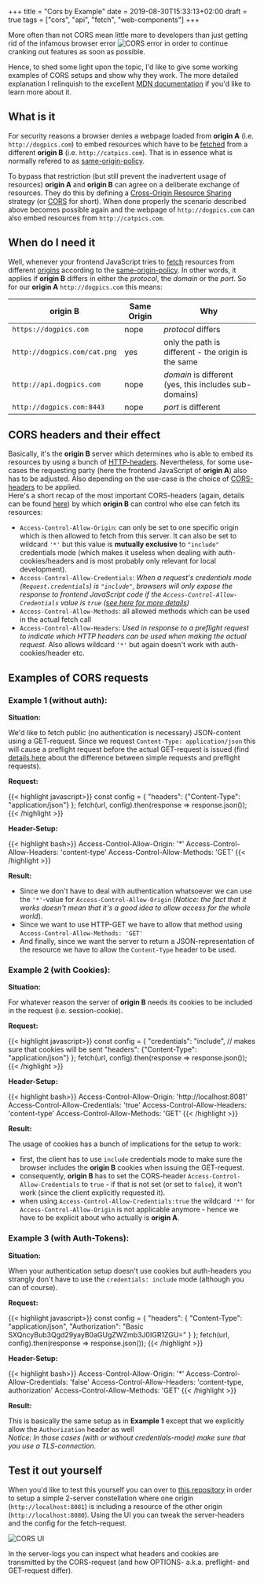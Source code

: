 +++
title = "Cors by Example"
date = 2019-08-30T15:33:13+02:00
draft = true
tags = ["cors", "api", "fetch", "web-components"]
+++

More often than not CORS mean little more to developers than just getting rid of the infamous browser error 
![CORS error](/posts/cors-error.png)
in order to continue cranking out features as soon as possible.

Hence, to shed some light upon the topic, I'd like to give some working examples of CORS setups and show why they work. The more detailed explanation I relinquish to the excellent [MDN documentation][cors] if you'd like to learn more about it.

## What is it

For security reasons a browser denies a webpage loaded from __origin A__ (i.e. `http://dogpics.com`) to embed resources which have to be [fetched][fetch] from a different __origin B__ (i.e. `http://catpics.com`). That is in essence what is normally refered to as [same-origin-policy][same-origin].

To bypass that restriction (but still prevent the inadvertent usage of resources) __origin A__ and __origin B__ can agree on a deliberate exchange of resources. They do this by defining a [Cross-Origin Resource Sharing][cors] strategy (or [CORS][cors] for short). When done properly the scenario described above becomes possible again and the webpage of `http://dogpics.com` can also embed resources from `http://catpics.com`.

## When do I need it

Well, whenever your frontend JavaScript tries to [fetch][fetch] resources from different [origins][origin] according to the [same-origin-policy][same-origin]. In other words, it applies if __origin B__ differs in either the _protocol_, the _domain_ or the _port_. So for our __origin A__ `http://dogpics.com` this means:

origin B | Same Origin | Why
--------|------|------
`https://dogpics.com` | nope | _protocol_ differs
`http://dogpics.com/cat.png` | yes | only the path is different - the origin is the same
`http://api.dogpics.com` | nope | _domain_ is different (yes, this includes sub-domains)
`http://dogpics.com:8443` | nope | _port_ is different

## CORS headers and their effect

Basically, it's the __origin B__ server which determines who is able to embed its resources by using a bunch of [HTTP-headers][headers]. Nevertheless, for some use-cases the requesting party (here the frontend JavaScript of __origin A__) also has to be adjusted. Also depending on the use-case is the choice of [CORS-headers][headers] to be applied.<br/>
Here's a short recap of the most important CORS-headers (again, details can be found [here][headers]) by which __origin B__ can control who else can fetch its resources:

- `Access-Control-Allow-Origin`: can only be set to one specific origin which is then allowed to fetch from this server. It can also be set to wildcard `'*'` but this value is __mutually exclusive__ to `"include"` credentials mode (which makes it useless when dealing with auth-cookies/headers and is most probably only relevant for local development).
- `Access-Control-Allow-Credentials`: _When a request's credentials mode (`Request.credentials`) is `"include"`, browsers will only expose the response to frontend JavaScript code if the `Access-Control-Allow-Credentials` value is `true` ([see here for more details][credentials])_
- `Access-Control-Allow-Methods`: all allowed methods which can be used in the actual fetch call 
- `Access-Control-Allow-Headers`: _Used in response to a preflight request to indicate which HTTP headers can be used when making the actual request._ Also allows wildcard `'*'` but again doesn't work with auth-cookies/header etc. 

## Examples of CORS requests

### Example 1 (without auth):

__Situation:__

We'd like to fetch public (no authentication is necessary) JSON-content using a GET-request. Since we request `Content-Type: application/json` this will cause a preflight request before the actual GET-request is issued (find [details here][preflight] about the difference between simple requests and preflight requests).

__Request:__

{{< highlight javascript>}}
const config = { "headers": {"Content-Type": "application/json"} };
fetch(url, config).then(response => response.json());
{{< /highlight >}}

__Header-Setup:__

{{< highlight bash>}}
Access-Control-Allow-Origin: '*'
Access-Control-Allow-Headers: 'content-type'
Access-Control-Allow-Methods: 'GET'
{{< /highlight >}}

__Result:__

- Since we don't have to deal with authentication whatsoever we can use the `'*'`-value for `Access-Control-Allow-Origin` (_Notice: the fact that it works doesn't mean that it's a good idea to allow access for the whole world_).<br/>
- Since we want to use HTTP-GET we have to allow that method using `Access-Control-Allow-Methods: 'GET'`
- And finally, since we want the server to return a JSON-representation of the resource we have to allow the `Content-Type` header to be used.

### Example 2 (with Cookies):

__Situation:__

For whatever reason the server of __origin B__ needs its cookies to be included in the request (i.e. session-cookie).

__Request:__

{{< highlight javascript>}}
const config = { 
    "credentials": "include", // makes sure that cookies will be sent 
    "headers": {"Content-Type": "application/json"} 
};
fetch(url, config).then(response => response.json());
{{< /highlight >}}

__Header-Setup:__

{{< highlight bash>}}
Access-Control-Allow-Origin: 'http://localhost:8081'
Access-Control-Allow-Credentials: 'true'
Access-Control-Allow-Headers: 'content-type'
Access-Control-Allow-Methods: 'GET'
{{< /highlight >}}

__Result:__

The usage of cookies has a bunch of implications for the setup to work:

- first, the client has to use `include` credentials mode to make sure the browser includes the __origin B__ cookies when issuing the GET-request.
- consequently, __origin B__ has to set the CORS-header `Access-Control-Allow-Credentials` to `true` - if that is not set (or set to `false`), it won't work (since the client explicitly requested it).
- when using `Access-Control-Allow-Credentials:true` the wildcard `'*'` for `Access-Control-Allow-Origin` is not applicable anymore - hence we have to be explicit about who actually is __origin A__.

### Example 3 (with Auth-Tokens):

__Situation:__

When your authentication setup doesn't use cookies but auth-headers you strangly don't have to use the `credentials: include` mode (although you can of course).

__Request:__

{{< highlight javascript>}}
const config = { 
    "headers": {
        "Content-Type": "application/json", 
        "Authorization": "Basic SXQncyBub3Qgd29yayB0aGUgZWZmb3J0IGR1ZGU=" 
    } 
};
fetch(url, config).then(response => response.json());
{{< /highlight >}}

__Header-Setup:__

{{< highlight bash>}}
Access-Control-Allow-Origin: '*'
Access-Control-Allow-Credentials: 'false'
Access-Control-Allow-Headers: 'content-type, authorization'
Access-Control-Allow-Methods: 'GET'
{{< /highlight >}}

__Result:__

This is basically the same setup as in __Example 1__ except that we explicitly allow the `Authorization` header as well<br/>
_Notice: In those cases (with or without credentials-mode) make sure that you use a TLS-connection._

## Test it out yourself

When you'd like to test this yourself you can over to [this repository][repo] in order to setup a simple 2-server constellation where one origin (`http://localhost:8081`) is including a resource of the other origin (`http://localhost:8080`). Using the UI you can tweak the server-headers and the config for the fetch-request.

![CORS UI](/posts/cors-ui.png)

In the server-logs you can inspect what headers and cookies are transmitted by the CORS-request (and how OPTIONS- a.k.a. preflight- and GET-request differ). 

[fetch]:https://developer.mozilla.org/en-US/docs/Web/API/Fetch_API/Using_Fetch
[XHR]:https://developer.mozilla.org/en-US/docs/Web/API/XMLHttpRequest
[cors]:https://developer.mozilla.org/en-US/docs/Glossary/CORS
[credentials]:https://developer.mozilla.org/en-US/docs/Web/HTTP/Headers/Access-Control-Allow-Credentials
[same-origin]:https://developer.mozilla.org/en-US/docs/Web/Security/Same-origin_policy
[origin]:https://developer.mozilla.org/en-US/docs/Web/Security/Same-origin_policy#Definition_of_an_origin
[repo]:https://github.com/schoeffm/cors-with-fetch
[headers]:https://developer.mozilla.org/de/docs/Web/HTTP/CORS#The_HTTP_response_headers
[preflight]:https://developer.mozilla.org/de/docs/Web/HTTP/CORS#Preflighted_requests
